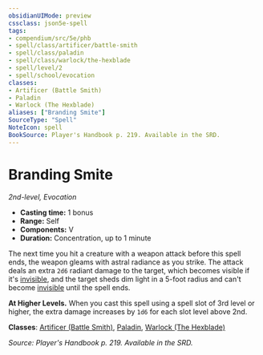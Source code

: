 ```yaml
---
obsidianUIMode: preview
cssclass: json5e-spell
tags:
- compendium/src/5e/phb
- spell/class/artificer/battle-smith
- spell/class/paladin
- spell/class/warlock/the-hexblade
- spell/level/2
- spell/school/evocation
classes:
- Artificer (Battle Smith)
- Paladin
- Warlock (The Hexblade)
aliases: ["Branding Smite"]
SourceType: "Spell"
NoteIcon: spell
BookSource: Player's Handbook p. 219. Available in the SRD.
---
```

# Branding Smite
*2nd-level, Evocation*  

- **Casting time:** 1 bonus
- **Range:** Self
- **Components:** V
- **Duration:** Concentration, up to 1 minute

The next time you hit a creature with a weapon attack before this spell ends, the weapon gleams with astral radiance as you strike. The attack deals an extra `2d6` radiant damage to the target, which becomes visible if it's [invisible](/2-Mechanics/CLI/rules/conditions.md#invisible), and the target sheds dim light in a 5-foot radius and can't become [invisible](/2-Mechanics/CLI/rules/conditions.md#invisible) until the spell ends.

**At Higher Levels.** When you cast this spell using a spell slot of 3rd level or higher, the extra damage increases by `1d6` for each slot level above 2nd.

**Classes**: [Artificer (Battle Smith)](/2-Mechanics/CLI/classes/artificer-battle-smith-tce.md), [Paladin](/2-Mechanics/CLI/classes/paladin.md), [Warlock (The Hexblade)](/2-Mechanics/CLI/classes/warlock-the-hexblade-xge.md)

*Source: Player's Handbook p. 219. Available in the SRD.*